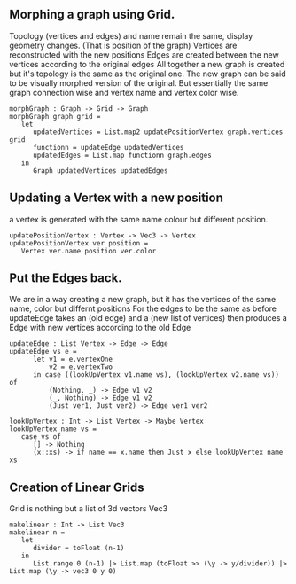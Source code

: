 
## Morphing a graph using Grid. 
Topology (vertices and edges) and name remain the same, display geometry changes. (That is position of the graph)
Vertices are reconstructed with the new positions
Edges are created between the new vertices according to the original edges
All together a new graph is created but it's topology is the same as the original one.
The new graph can be said to be visually morphed version of the original. But essentially the same graph connection wise and vertex name and
vertex color wise.

```
morphGraph : Graph -> Grid -> Graph
morphGraph graph grid =
   let
      updatedVertices = List.map2 updatePositionVertex graph.vertices grid
      functionn = updateEdge updatedVertices
      updatedEdges = List.map functionn graph.edges
   in
      Graph updatedVertices updatedEdges
```

## Updating a Vertex with a new position
a vertex is generated with the same name colour but different position.

```
updatePositionVertex : Vertex -> Vec3 -> Vertex
updatePositionVertex ver position =
   Vertex ver.name position ver.color
```


## Put the Edges back.
We are in a way creating a new graph, but it has the vertices of the same name, color but differnt positions
For the edges to be the same as before 
updateEdge takes an (old edge) and a (new list of vertices)
then produces a Edge with new vertices according to the old Edge

```
updateEdge : List Vertex -> Edge -> Edge
updateEdge vs e =
      let v1 = e.vertexOne
          v2 = e.vertexTwo
      in case ((lookUpVertex v1.name vs), (lookUpVertex v2.name vs)) of
          (Nothing, _) -> Edge v1 v2
          (_, Nothing) -> Edge v1 v2
          (Just ver1, Just ver2) -> Edge ver1 ver2

lookUpVertex : Int -> List Vertex -> Maybe Vertex
lookUpVertex name vs =
   case vs of
      [] -> Nothing
      (x::xs) -> if name == x.name then Just x else lookUpVertex name xs
``` 
## Creation of Linear Grids
Grid is nothing but a list of 3d vectors Vec3

```
makelinear : Int -> List Vec3
makelinear n = 
   let
      divider = toFloat (n-1)
   in
      List.range 0 (n-1) |> List.map (toFloat >> (\y -> y/divider)) |> List.map (\y -> vec3 0 y 0)
```
